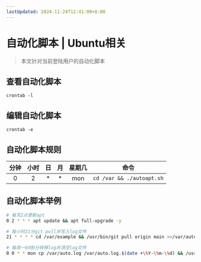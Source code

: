 ```yaml
---
lastUpdated: 2024-11-24T12:41:00+8:00
---
```


# 自动化脚本 | Ubuntu相关

> 本文针对当前登陆用户的自动化脚本

## 查看自动化脚本

```crontab -l```

## 编辑自动化脚本

```crontab -e```

## 自动化脚本规则

| 分钟  | 小时  |  日   |  月   | 星期几 |             命令              |
| :---: | :---: | :---: | :---: | :----: | :---------------------------: |
|   0   |   2   |   *   |   *   |  mon   | ```cd /var && ./autoapt.sh``` |

## 自动化脚本举例

```sh
# 每天2点更新apt
0 2 * * * apt update && apt full-upgrade -y

# 每小时21分git pull并写入log文件
21 * * * * cd /var/example && /usr/bin/git pull origin main >>/var/auto.log 2>&1

# 每周一0时0分转移log并清空log文件
0 0 * * mon cp /var/auto.log /var/auto.log.$(date +\%Y-\%m-\%d) && /usr/bin/truncate -s 0 /var/auto.log
```
